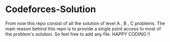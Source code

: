 # Codeforces-Solution
From now this repo consist of all the solution of level A , B , C problems.
The main reason behind this repo is to provide a single point access to most of the problem's solution.
So feel free to add any file.
HAPPY CODING !!
